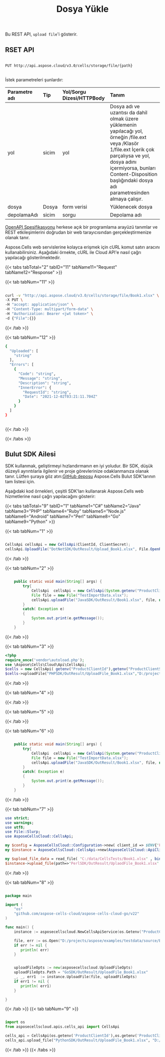 ﻿---
title: Dosya Yükle
second_title: Aspose.Cells Cloud Documen
type: docs
url: /tr/file/upload/
keywords: Learn how to upload file with Aspose Cells Cloud REST API
description: Aspose Cells Cloud REST API SDK destekli geliştirme dilleri ile nasıl dosya yükleyeceğinizi öğrenin. Bunlar arasında Android, C#, Go, Java, NodeJS, Perl, PHP, Python, Ruby ve Swift bulunur
weight: 100
---
Bu REST API, `upload file`'i gösterir.

## RSET API
 
```bash
 
PUT http://api.aspose.cloud/v3.0/cells/storage/file/{path}
 
```
 İstek parametreleri şunlardır:
 
| Parametre adı| Tip| Yol/Sorgu Dizesi/HTTPBody|Tanım|
|:- |:- |:- |:- |
| yol| sicim| yol| Dosya adı ve uzantısı da dahil olmak üzere yüklemenin yapılacağı yol, örneğin /file.ext veya /Klasör 1/file.ext İçerik çok parçalıysa ve yol, dosya adını içermiyorsa, bunları Content-Disposition başlığındaki dosya adı parametresinden almaya çalışır.|
| dosya| Dosya| form verisi| Yüklenecek dosya|
| depolamaAdı| sicim| sorgu| Depolama adı|
 
[OpenAPI Spesifikasyonu](https://apireference.aspose.cloud/cells/#/File/UploadFile) herkese açık bir programlama arayüzü tanımlar ve REST etkileşimlerini doğrudan bir web tarayıcısından gerçekleştirmenize olanak tanır.
 
Aspose.Cells web servislerine kolayca erişmek için cURL komut satırı aracını kullanabilirsiniz. Aşağıdaki örnekte, cURL ile Cloud API'e nasıl çağrı yapılacağı gösterilmektedir.
 
{{< tabs tabTotal="2" tabID="11" tabName11="Request" tabName12="Response" >}}
 
{{< tab tabNum="11" >}}
 
```bash
 
curl -v "http://api.aspose.cloud/v3.0/cells/storage/file/Book1.xlsx" \
-X PUT \
-H "accept: application/json" \
-H "Content-Type: multipart/form-data" \
-H "Authorization: Bearer <jwt token>" \
-d {"File":{}}
```
 
{{< /tab >}}
 
{{< tab tabNum="12" >}}
 
```bash
{
  "Uploaded": [
    "string"
  ],
  "Errors": [
    {
      "Code": "string",
      "Message": "string",
      "Description": "string",
      "InnerError": {
        "RequestId": "string",
        "Date": "2021-12-02T03:21:11.704Z"
      }
    }
  ]
}
 
```
 
{{< /tab >}}
 
{{< /tabs >}}
 
## Bulut SDK Ailesi
 
 SDK kullanmak, geliştirmeyi hızlandırmanın en iyi yoludur. Bir SDK, düşük düzeyli ayrıntılarla ilgilenir ve proje görevlerinize odaklanmanıza olanak tanır. Lütfen şuraya göz atın:[GitHub deposu](https://github.com/aspose-cells-cloud) Aspose.Cells Bulut SDK'larının tam listesi için.
 
Aşağıdaki kod örnekleri, çeşitli SDK'ları kullanarak Aspose.Cells web hizmetlerine nasıl çağrı yapılacağını gösterir:
 
 {{< tabs tabTotal="9" tabID="1" tabName1="C#" tabName2="Java" tabName3="PHP" tabName4="Ruby" tabName5="Node.js" tabName6="Android" tabName7="Perl" tabName8="Go" tabName9="Python" >}}

{{< tab tabNum="1" >}}

```csharp

CellsApi cellsApi = new CellsApi(ClientId, ClientSecret);
cellsApi.UploadFile("DotNetSDK/OutResult/Upload_Book1.xlsx", File.OpenRead(filePath), null);

```

{{< /tab >}}

{{< tab tabNum="2" >}}
```java

    public static void main(String[] args) {
        try{
            CellsApi  cellsApi = new CellsApi(System.getenv("ProductClientId"),System.getenv("ProductClientSecret"));
            File file = new File("TestImportData.xlsx");
            cellsApi.uploadFile("JavaSDK/OutResult/Book1.xlsx", file, null);
        }
        catch( Exception e) 
        {
            System.out.print(e.getMessage());
        }
    }
```

{{< /tab >}}

{{< tab tabNum="3" >}}

```php
<?php
require_once('vendor\autoload.php');
use \Aspose\Cells\Cloud\Api\CellsApi;
$cells = new CellsApi( getenv("ProductClientId"),getenv("ProductClientSecret") );
$cells->uploadFile("PHPSDK/OutResult/UploadFile_Book1.xlsx","D:/projects/aspose/examples/testdata/source/Book1.xlsx",null );


```
{{< /tab >}}

{{< tab tabNum="4" >}}


{{< /tab >}}

{{< tab tabNum="5" >}}


{{< /tab >}}

{{< tab tabNum="6" >}}
```java

    public static void main(String[] args) {
        try{
            CellsApi  cellsApi = new CellsApi(System.getenv("ProductClientId"),System.getenv("ProductClientSecret"));
            File file = new File("TestImportData.xlsx");
            cellsApi.uploadFile("JavaSDK/OutResult/Book1.xlsx", file, null);
        }
        catch( Exception e) 
        {
            System.out.print(e.getMessage());
        }
    }
```

{{< /tab >}}

{{< tab tabNum="7" >}}
 ```perl
use strict;
use warnings;
use utf8; 
use File::Slurp;
use AsposeCellsCloud::CellsApi;

my $config = AsposeCellsCloud::Configuration->new( client_id => $ENV{'ProductClientId'}, client_secret => $ENV{'ProductClientSecret'});
my $instance = AsposeCellsCloud::CellsApi->new(AsposeCellsCloud::ApiClient->new( $config));

my $upload_file_data = read_file( 'C:/data/CellsTests/Book1.xlsx' , binmode => ':raw' );
$instance->upload_file(path=>'PerlSDK/OutResult/UplaodFile_Book1.xlsx' ,file => $upload_file_data);

 ```

{{< /tab >}}

{{< tab tabNum="8" >}}

```go

package main

import (
	"os"
	"github.com/aspose-cells-cloud/aspose-cells-cloud-go/v22"
)

func main() {
	instance := asposecellscloud.NewCellsApiService(os.Getenv("ProductClientId"), os.Getenv("ProductClientSecret"))

	file, err := os.Open("D:/projects/aspose/examples/testdata/source/Book1.xlsx")	
	if err != nil {
	   println( err)
	}


	uploadFileOpts := new(asposecellscloud.UploadFileOpts)
	uploadFileOpts.Path = "GoSDK/OutResult/UploadFile_Book1.xlsx"
	_, _, err1  := instance.UploadFile(file, uploadFileOpts)
	if err1 != nil {
	   println( err1)
	}

}

```

{{< /tab >}}
{{< tab tabNum="9" >}}
```python

import os
from asposecellscloud.apis.cells_api import CellsApi

cells_api = CellsApi(os.getenv('ProductClientId'),os.getenv('ProductClientSecret'))
cells_api.upload_file("PythonSDK/OutResult/UploadFile_Book1.xlsx", "D:/projects/aspose/examples/testdata/source/Book1.xlsx")

```
{{< /tab >}}
{{< /tabs >}}
 

